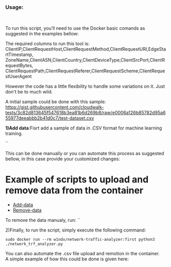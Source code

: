 <h3>Usage:</h3><br>

To run this script, you’ll need to use the Docker basic comands as suggested in the examples bellow:<br>

The required columns to run this tool is:<br>
ClientIP,ClientRequestHost,ClientRequestMethod,ClientRequestURI,EdgeStartTimestamp,<br>
ZoneName,ClientASN,ClientCountry,ClientDeviceType,ClientSrcPort,ClientRequestBytes,<br>
ClientRequestPath,ClientRequestReferer,ClientRequestScheme,ClientRequestUserAgent<br>

However the code has a little flexibility to handle some variations on it. Just don't be to much wild.

A initial sample could be done with this sample: https://gist.githubusercontent.com/cloudwalk-tests/3c82d813645f547618b3ea81b6d269b8/raw/e0006a126b85782d95a655977deeabbb2b41d0c7/test-dataset.csv<br>

**1)Add data**:Fisrt add a sample of data in .CSV format for machine learning training.<br>

``

This can be done manually or you can automate this process as suggested bellow, in this case provide your customized changes:<br>

# Example of scripts to upload and remove data from the container 
- [Add-data](content/add-data.md)<br>
- [Remove-data](content/remove-data.md)<br>


To remove the data manualy, run:
``

2)Finally, to run the script, simply execute the following command:<br>

`sudo docker run --rm w1ndx/network-traffic-analyzer:first python3 ./network_trf_analyzer.py`



You can also automate the .csv file upload and remotion in the container.<br>
A simple example of how this could be done is given here:
